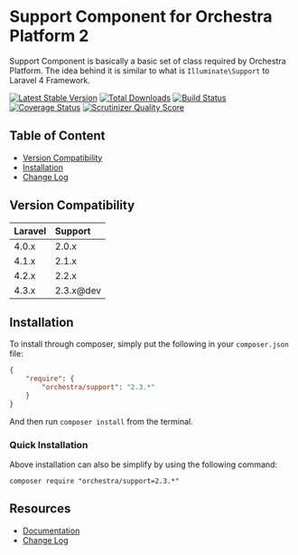 Support Component for Orchestra Platform 2
==============

Support Component is basically a basic set of class required by Orchestra Platform. The idea behind it is similar to what is `Illuminate\Support` to Laravel 4 Framework.

[![Latest Stable Version](https://poser.pugx.org/orchestra/support/v/stable.png)](https://packagist.org/packages/orchestra/support)
[![Total Downloads](https://poser.pugx.org/orchestra/support/downloads.png)](https://packagist.org/packages/orchestra/support)
[![Build Status](https://travis-ci.org/orchestral/support.svg?branch=master)](https://travis-ci.org/orchestral/support)
[![Coverage Status](https://coveralls.io/repos/orchestral/support/badge.png?branch=master)](https://coveralls.io/r/orchestral/support?branch=master)
[![Scrutinizer Quality Score](https://scrutinizer-ci.com/g/orchestral/support/badges/quality-score.png?b=master)](https://scrutinizer-ci.com/g/orchestral/support/)

## Table of Content

* [Version Compatibility](#version-compatibility)
* [Installation](#installation)
* [Change Log](http://orchestraplatform.com/docs/latest/components/support/changes#v2-1)

## Version Compatibility

Laravel    | Support
:----------|:----------
 4.0.x     | 2.0.x
 4.1.x     | 2.1.x
 4.2.x     | 2.2.x
 4.3.x     | 2.3.x@dev

## Installation

To install through composer, simply put the following in your `composer.json` file:

```json
{
	"require": {
		"orchestra/support": "2.3.*"
	}
}
```

And then run `composer install` from the terminal.

### Quick Installation

Above installation can also be simplify by using the following command:

	composer require "orchestra/support=2.3.*"

## Resources

* [Documentation](http://orchestraplatform.com/docs/latest/components/support)
* [Change Log](http://orchestraplatform.com/docs/latest/components/support/changes#v2-1)
